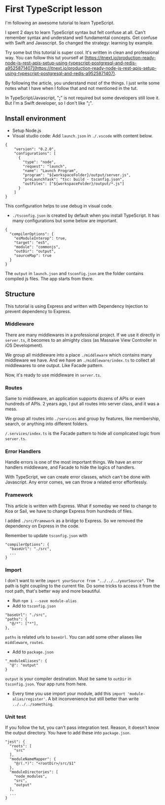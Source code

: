 # First TypeScript lesson

I'm following an awesome tutorial to learn TypeScript. 

I spent 2 days to learn TypeScript syntax but felt confuse at all. Can't remember syntax and understand well fundamental concepts. Get confuse with Swift and Javascript. So changed the strategy: learning by example. 

Try some but this tutorial is super cool. It's written in clean and professional way. You can follow this tut yourself at [https://itnext.io/production-ready-node-js-rest-apis-setup-using-typescript-postgresql-and-redis-a9525871407](https://itnext.io/production-ready-node-js-rest-apis-setup-using-typescript-postgresql-and-redis-a9525871407).

By following the article, you understand most of the things. I just write some notes what I have when I follow that and not mentioned in the tut. 

In TypeScript/Javascript, "**;**" is not required but some developers still love it. But I'm a Swift developer, so I don't like "**;**".

## Install environment
- Setup Node.js
- Visual studio code: Add `launch.json` in `./.vscode` with content below. 

```
{
    "version": "0.2.0",
    "configurations": [
      {
        "type": "node",
        "request": "launch",
        "name": "Launch Program",
        "program": "${workspaceFolder}/output/server.js",
        "preLaunchTask": "tsc: build - tsconfig.json",
        "outFiles": ["${workspaceFolder}/output/*.js"]
      }
    ]
}
```

This configuration helps to use debug in visual code. 

- `./tsconfig.json` is created by default when you install TypeScript. It has many configurations but some below are important. 
```
{
  "compilerOptions": {
    "esModuleInterop": true,
    "target": "es5",
    "module": "commonjs",
    "outDir": "output",
    "sourceMap": true
  }
}
```

The `output` in `launch.json` and `tsconfig.json` are the folder contains compiled js files. The app starts from there. 

## Structure 
This tutorial is using Express and written with Dependency Injection to prevent dependency to Express. 

### Middleware 
There are many middlewares in a professional project. If we use it directly in `server.ts`, it becomes to an almighty class (as Massaive View Controller in iOS Development). 

We group all middleware into a place `./middleware` which contains many middleware we have. And we have an `./middleware/index.ts` to collect all middlewares to one output. Like Facade pattern. 

Now, it's ready to use middleware in `server.ts`.

### Routes 
Same to middleware, an application supports dozens of APIs or even hundreds of APIs. 2 years ago, I put all routes into server class, and it was a mess. 

We group all routes into `./services` and group by features, like membership, search, or anything into different folders. 

`/.services/index.ts` is the Facade pattern to hide all complicated logic from `server.ts`. 

### Error Handlers
Handle errors is one of the most important things. We have an error handlers middleware, and Facade to hide the logics of handlers. 

With TypeScript, we can create error classes, which can't be done with Javascript. Any error comes, we can throw a related error effortlessly. 

### Framework 
This article is written with Express. What if someday we need to change to Koa or Sail, we have to change Express from hundreds of files. 

I added `./src/Framework` as a bridge to Express. So we removed the dependency on Express in the code. 

Remember to update `tsconfig.json` with 
```
"compilerOptions": {
  "baseUrl": "./src",
  ...
}
```

### Import 
I don't want to write `import yourSource from "../../../yourSource"`. The path is tight coupling to the current file. Do some tricks to access it from the root path, that's better way and more beautiful. 

- Run `npm i --save module-alias`
- Add to `tsconfig.json`
```
"baseUrl": "./src",
"paths": {
  "@/*": ["*"],
},
```
`paths` is related urls to `baseUrl`. You can add some other aliases like `middleware`, `routes`. 
- Add to `package.json`
```
"_moduleAliases": {
  "@": "output"
}
```
`output` is your compiler destination. Must be same to `outDir` in `tsconfig.json`. Your app runs from here. 
- Every time you use import your module, add this `import 'module-alias/register'`. A bit inconvenience but still better than write `../../../something`. 

### Unit test
If you follow the tut, you can't pass integration test. Reason, it doesn't know the output directory. You have to add these into `package.json`. 
```
"jest": {
  "roots": [
    "src"
  ],
  "moduleNameMapper": {
    "@/(.*)": "<rootDir>/src/$1"
  },
  "moduleDirectories": [
    "node_modules",
    "src",
    "output"
  ],
  ...
}
```
